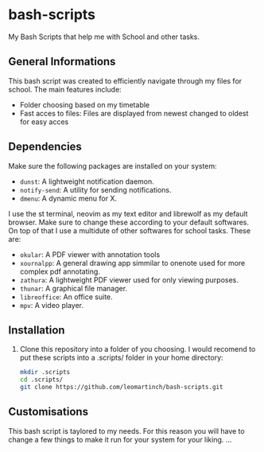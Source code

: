 # bash-scripts
My Bash Scripts that help me with School and other tasks.

## General Informations
This bash script was created to efficiently navigate through my files for school.
The main features include:
- Folder choosing based on my timetable
- Fast acces to files: Files are displayed from newest changed to oldest for easy acces



## Dependencies
Make sure the following packages are installed on your system:
- `dunst`: A lightweight notification daemon.
- `notify-send`: A utility for sending notifications.
- `dmenu`: A dynamic menu for X.

I use the st terminal, neovim as my text editor and librewolf as my default browser. 
Make sure to change these according to your default softwares.
On top of that I use a multidute of other softwares for school tasks.
These are:
- `okular`: A PDF viewer with annotation tools
- `xournalpp`: A general drawing app simmilar to onenote used for more complex pdf annotating.
- `zathura`: A lightweight PDF viewer used for only viewing purposes.
- `thunar`: A graphical file manager.
- `libreoffice`: An office suite.
- `mpv`: A video player.

## Installation
1. Clone this repository into a folder of you choosing. I would recomend to put these scripts into a .scripts/ folder in your home directory:
   ```bash
   mkdir .scripts
   cd .scripts/
   git clone https://github.com/leomartinch/bash-scripts.git

## Customisations
This bash script is taylored to my needs. 
For this reason you will have to change a few things to make it run for your system for your liking.
...
